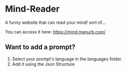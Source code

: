 # Mind-Reader
 A funny website that can read your mind! sort of...

You can access it here: https://mind.manurb.com/

## Want to add a prompt?
1. Select your prompt's language in the languages folder.
2. Add it using the Json Structure
